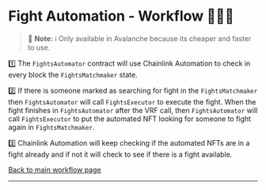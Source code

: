 # Fight Automation - Workflow 🌊🦭🌊

> 📘 **Note:** ℹ️ Only available in Avalanche because its cheaper and faster to use.

1️⃣ The `FightsAutomator` contract will use Chainlink Automation to check in every block the `FightsMatchmaker` state.

2️⃣ If there is someone marked as searching for fight in the `FightsMatchmaker` then `FightsAutomator` will call `FightsExecutor` to execute the fight. When the fight finishes in `FightsAutomator` after the VRF call, then `FightsAutomator` will call `FightsExecutor` to put the automated NFT looking for someone to fight again in `FightsMatchmaker`.

3️⃣ Chainlink Automation will keep checking if the automated NFTs are in a fight already and if not it will check to see if there is a fight available.

[Back to main workflow page](./)

---
